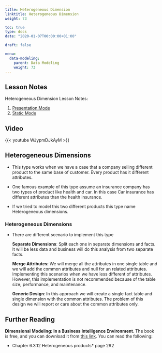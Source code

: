 ```yaml
---
title: Heterogeneous Dimension
linktitle: Heterogeneous Dimension
weight: 73

toc: true
type: docs
date: "2020-01-07T00:00:00+01:00"

draft: false

menu:
  data-modeling:
    parent: Data Modeling
    weight: 73
---
```




## Lesson Notes

Heterogeneous Dimension Lesson Notes:
1. [Presentation Mode](../12-heterogeneous-dimension-ps.pdf)
1. [Static Mode](../12-heterogeneous-dimension-rs.pdf)


## Video

{{< youtube WJypmDJkAyM >}}

## Heterogeneous Dimensions

-   This type works when we have a case that a company selling different
    product to the same base of customer. Every product has it different
    attributes.

-   One famous example of this type assume an insurance company has two
    types of product like health and car. In this case Car insurance has
    different attributes than the health insurance.

-   If we tried to model this two different products this type name
    Heterogeneous dimensions.

### Heterogeneous Dimensions

-   There are different scenario to implement this type

    **Separate Dimensions**: Split each one in separate dimensions and facts. It will be less
        data and business will do this analysis from two separate facts.

    **Merge Attributes**: We will merge all the attributes in one single table and we will
        add the common attributes and null for un related attributes.
        Implementing this scenarios when we have less different of
        attributes. However, this implementation is not recommended
        because of the table size, performance, and maintenance.

    **Generic Design**: In this approach we will create a single fact table and single
        dimension with the common attributes. The problem of this design
        we will report or care about the common attributes only.

## Further Reading

**Dimensional Modeling: In a Business Intelligence Environment**. The book is free, and you can download it from [this link](https://www.redbooks.ibm.com/redbooks/pdfs/sg247138.pdf). You can read the following:

- Chapter 6.3.12 Heterogeneous products* page 292

